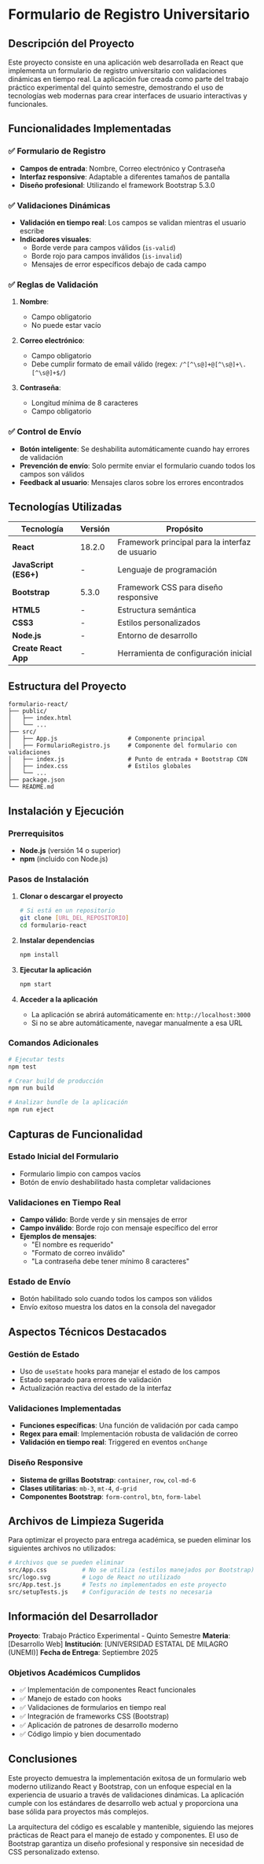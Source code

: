 # Formulario de Registro Universitario

## Descripción del Proyecto

Este proyecto consiste en una aplicación web desarrollada en React que implementa un formulario de registro universitario con validaciones dinámicas en tiempo real. La aplicación fue creada como parte del trabajo práctico experimental del quinto semestre, demostrando el uso de tecnologías web modernas para crear interfaces de usuario interactivas y funcionales.

## Funcionalidades Implementadas

### ✅ Formulario de Registro
- **Campos de entrada**: Nombre, Correo electrónico y Contraseña
- **Interfaz responsive**: Adaptable a diferentes tamaños de pantalla
- **Diseño profesional**: Utilizando el framework Bootstrap 5.3.0

### ✅ Validaciones Dinámicas
- **Validación en tiempo real**: Los campos se validan mientras el usuario escribe
- **Indicadores visuales**:
  - Borde verde para campos válidos (`is-valid`)
  - Borde rojo para campos inválidos (`is-invalid`)
  - Mensajes de error específicos debajo de cada campo

### ✅ Reglas de Validación
1. **Nombre**:
   - Campo obligatorio
   - No puede estar vacío

2. **Correo electrónico**:
   - Campo obligatorio
   - Debe cumplir formato de email válido (regex: `/^[^\s@]+@[^\s@]+\.[^\s@]+$/`)

3. **Contraseña**:
   - Longitud mínima de 8 caracteres
   - Campo obligatorio

### ✅ Control de Envío
- **Botón inteligente**: Se deshabilita automáticamente cuando hay errores de validación
- **Prevención de envío**: Solo permite enviar el formulario cuando todos los campos son válidos
- **Feedback al usuario**: Mensajes claros sobre los errores encontrados

## Tecnologías Utilizadas

| Tecnología | Versión | Propósito |
|------------|---------|-----------|
| **React** | 18.2.0 | Framework principal para la interfaz de usuario |
| **JavaScript (ES6+)** | - | Lenguaje de programación |
| **Bootstrap** | 5.3.0 | Framework CSS para diseño responsive |
| **HTML5** | - | Estructura semántica |
| **CSS3** | - | Estilos personalizados |
| **Node.js** | - | Entorno de desarrollo |
| **Create React App** | - | Herramienta de configuración inicial |

## Estructura del Proyecto

```
formulario-react/
├── public/
│   ├── index.html
│   └── ...
├── src/
│   ├── App.js                    # Componente principal
│   ├── FormularioRegistro.js     # Componente del formulario con validaciones
│   ├── index.js                  # Punto de entrada + Bootstrap CDN
│   ├── index.css                 # Estilos globales
│   └── ...
├── package.json
└── README.md
```

## Instalación y Ejecución

### Prerrequisitos
- **Node.js** (versión 14 o superior)
- **npm** (incluido con Node.js)

### Pasos de Instalación

1. **Clonar o descargar el proyecto**
   ```bash
   # Si está en un repositorio
   git clone [URL_DEL_REPOSITORIO]
   cd formulario-react
   ```

2. **Instalar dependencias**
   ```bash
   npm install
   ```

3. **Ejecutar la aplicación**
   ```bash
   npm start
   ```

4. **Acceder a la aplicación**
   - La aplicación se abrirá automáticamente en: `http://localhost:3000`
   - Si no se abre automáticamente, navegar manualmente a esa URL

### Comandos Adicionales

```bash
# Ejecutar tests
npm test

# Crear build de producción
npm run build

# Analizar bundle de la aplicación
npm run eject
```

## Capturas de Funcionalidad

### Estado Inicial del Formulario
- Formulario limpio con campos vacíos
- Botón de envío deshabilitado hasta completar validaciones

### Validaciones en Tiempo Real
- **Campo válido**: Borde verde y sin mensajes de error
- **Campo inválido**: Borde rojo con mensaje específico del error
- **Ejemplos de mensajes**:
  - "El nombre es requerido"
  - "Formato de correo inválido"
  - "La contraseña debe tener mínimo 8 caracteres"

### Estado de Envío
- Botón habilitado solo cuando todos los campos son válidos
- Envío exitoso muestra los datos en la consola del navegador

## Aspectos Técnicos Destacados

### Gestión de Estado
- Uso de `useState` hooks para manejar el estado de los campos
- Estado separado para errores de validación
- Actualización reactiva del estado de la interfaz

### Validaciones Implementadas
- **Funciones específicas**: Una función de validación por cada campo
- **Regex para email**: Implementación robusta de validación de correo
- **Validación en tiempo real**: Triggered en eventos `onChange`

### Diseño Responsive
- **Sistema de grillas Bootstrap**: `container`, `row`, `col-md-6`
- **Clases utilitarias**: `mb-3`, `mt-4`, `d-grid`
- **Componentes Bootstrap**: `form-control`, `btn`, `form-label`

## Archivos de Limpieza Sugerida

Para optimizar el proyecto para entrega académica, se pueden eliminar los siguientes archivos no utilizados:

```bash
# Archivos que se pueden eliminar
src/App.css          # No se utiliza (estilos manejados por Bootstrap)
src/logo.svg         # Logo de React no utilizado
src/App.test.js      # Tests no implementados en este proyecto
src/setupTests.js    # Configuración de tests no necesaria
```

## Información del Desarrollador

**Proyecto**: Trabajo Práctico Experimental - Quinto Semestre
**Materia**: [Desarrollo Web]
**Institución**: [UNIVERSIDAD ESTATAL DE MILAGRO (UNEMI)]
**Fecha de Entrega**: Septiembre 2025

### Objetivos Académicos Cumplidos
- ✅ Implementación de componentes React funcionales
- ✅ Manejo de estado con hooks
- ✅ Validaciones de formularios en tiempo real
- ✅ Integración de frameworks CSS (Bootstrap)
- ✅ Aplicación de patrones de desarrollo moderno
- ✅ Código limpio y bien documentado

## Conclusiones

Este proyecto demuestra la implementación exitosa de un formulario web moderno utilizando React y Bootstrap, con un enfoque especial en la experiencia de usuario a través de validaciones dinámicas. La aplicación cumple con los estándares de desarrollo web actual y proporciona una base sólida para proyectos más complejos.

La arquitectura del código es escalable y mantenible, siguiendo las mejores prácticas de React para el manejo de estado y componentes. El uso de Bootstrap garantiza un diseño profesional y responsive sin necesidad de CSS personalizado extenso.
